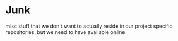 # Junk
misc stuff that we don't want to actually reside in our project specific repositories, but we need to have available online
